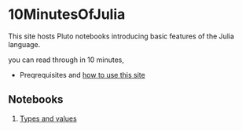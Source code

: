 # 10MinutesOfJulia

This site hosts Pluto notebooks introducing basic features of the Julia language.

you can read through in 10 minutes, 


- Preqrequisites and [how to use this site](./howto/)

## Notebooks

1. [Types and values](./types.html)